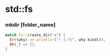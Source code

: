 # std::fs

### mkdir [folder_name]
```rust
match fs::create_dir("a") {
  Err(why) => println!("! {:?}", why.kind()),
  Ok(_) => {},
}
```

